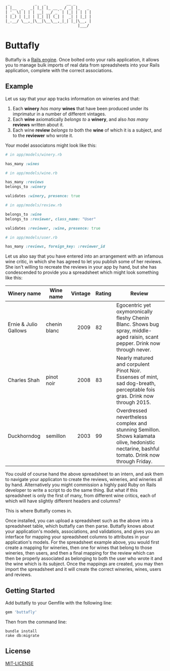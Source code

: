      _           _   _         __ _       
    | |__  _   _| |_| |_ __ _ / _| |_   _ 
    | '_ \| | | | __| __/ _` | |_| | | | |
    | |_) | |_| | |_| || (_| |  _| | |_| |
    |_.__/ \__,_|\__|\__\__,_|_| |_|\__, |
                                    |___/ 


# Buttafly

Buttafly is a [Rails engine](http://guides.rubyonrails.org/engines.html). Once bolted onto your rails application, it allows you to manage bulk imports of real data from spreadsheets into your Rails application, complete with the correct associations. 

## Example

Let us say that your app tracks information on wineries and that: 

1. Each __winery__ *has many* __wines__ that have been produced under its imprimatur in a number of different vintages.
2. Each __wine__ axiomatically *belongs to* a __winery__, and also *has many* __reviews__ written about it.
3. Each wine __review__ *belongs to* both the __wine__ of which it is a subject, and to the __reviewer__ who wrote it. 

Your model associatons might look like this:

```ruby
# in app/models/winery.rb

has_many :wines
```
```ruby
# in app/models/wine.rb

has_many :reviews
belongs_to :winery

validates :winery, presence: true
```
```ruby
# in app/models/review.rb

belongs_to :wine
belongs_to :reviewer, class_name: "User"

validates :reviewer, :wine, presence: true
```
```ruby
# in app/models/user.rb

has_many :reviews, foreign_key: :reviewer_id
```

Let us also say that you have entered into an arrangement with an infamous wine critic, in which she has agreed to let you publish some of her reviews. She isn't willing to recreate the reviews in your app by hand, but she has condescended to provide you a spreadsheet which might look something like this:

| Winery name           | Wine name     | Vintage | Rating  | Review  |
| --------------        |---------------|--------:|-------- |---------| 
| Ernie & Julio Gallows | chenin blanc  | 2009    | 82      | Egocentric yet oxymoronically fleshy Chenin Blanc. Shows bug spray, middle-aged raisin, scant pepper. Drink now through never. |
| Charles Shah          | pinot noir    | 2008    | 83      | Nearly matured and corpulent Pinot Noir. Essenses of mint, sad dog-breath, perceptable fois gras. Drink now through 2015. |
| Duckhorndog           | semillon      | 2003    | 99      | Overdressed nevertheless complex and stunning Semillon. Shows kalamata olive, hedonistic nectarine, bashful tomato. Drink now through Friday. |

You could of course hand the above spreadsheet to an intern, and ask them to navigate your applicaton to create the reviews, wineries, and wineries all by hand. Alternatively you might commission a highly paid Ruby on Rails developer to write a script to do the same thing. But what if this spreadsheet is only the first of many, from different wine critics, each of which will have slightly different headers and columns? 

This is where Buttafly comes in.

Once installed, you can upload a spreadsheet such as the above into a spreadsheet table, which buttafly can then parse. Buttafly knows about your application's models, associations, and validations, and gives you an interface for mapping your spreadsheet columns to attributes in your application's models. For the spreadsheet example above, you would first create a mapping for wineries, then one for wines that belong to those wineries, then users, and then a final mapping for the review which can then be properly associated as belonging to both the user who wrote it and the wine which is its subject. Once the mappings are created, you may then import the spreadsheet and it will create the correct wineries, wines, users and reviews. 


## Getting Started

Add buttafly to your Gemfile with the following line:

```ruby
gem 'buttafly'
```

Then from the command line:

```console
bundle install
rake db:migrate
```


## License

[MIT-LICENSE](http://en.wikipedia.org/wiki/MIT_License)